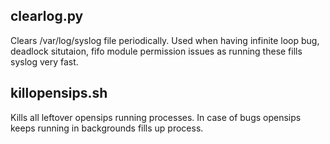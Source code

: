 ## clearlog.py
Clears /var/log/syslog file periodically.
Used when having infinite loop bug, deadlock situtaion, fifo module permission issues as running these fills syslog very fast.

## killopensips.sh
Kills all leftover opensips running processes.
In case of bugs opensips keeps running in backgrounds fills up process.
